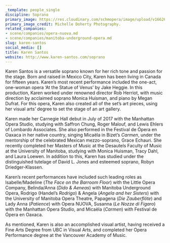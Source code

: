```yaml
---
_template: people_single
discipline: Soprano
primary_image: https://res.cloudinary.com/schmopera/image/upload/v1662644546/media/2022/09/KarenSantos_MichelleDohertyPhotography_ewlrtg.jpg
primary_image_credit: Michelle Doherty Photography.
related_companies:
- scene/companies/opera-nuova.md
- scene/companies/manitoba-underground-opera.md
slug: karen-santos
social_media: []
title: Karen Santos
website: http://www.karen-santos.com/soprano
---
```

Karen Santos is a versatile soprano known for her rich tone and passion for the stage. Born and raised in Mexico City, Karen has been living in Canada for fifteen years. Karen’s most recent performance included the one-act, one-woman opera ‘At the Statue of Venus’ by Jake Heggie. In this production, Karen worked under renowned director Rob Herriot, with music direction by acclaimed soprano Monica Huisman, and piano by Megan Dufrat. For this opera, Karen also created all of the set’s art pieces, using her visual arts’ degree to set the stage of an art gallery. 

Karen made her Carnegie Hall debut in July of 2017 with the Manhattan Opera Studio, studying with Saffron Chung, Roger Malouf, and Lewis Ehlers of Lombardo Associates. She also performed in the Festival de Ópera en Oaxaca in her native country, singing Micaëla in Bizet’s _Carmen_, under the mentorship of the celebrated Mexican mezzo-soprano, Grace Echauri. She recently completed her Masters of Music at the Desautels Faculty of Music at the University of Manitoba, studying with Monica Huisman, Tracy Dahl, and Laura Loewen. In addition to this, Karen has studied under the distinguished tutelage of David L. Jones and esteemed soprano, Robyn Driedger-Klassen.

Karen’s recent performances have included such leading roles as Isabelle/Madeline (_The Face on the Barroom Floor_) with the Little Opera Company, Belinda/Anna (_Dido & Aeneas_) with Manitoba Underground Opera, Rodrigo (Handel’s _Rodrigo_) & Angela (_Angela and her Sisters_) with the University of Manitoba Opera Theatre, Papagena (_Die Zauberflöte_) and Lady Anna (_Patience_) with Opera NUOVA, Susanna (_Le Nozze di Figaro_) with the Manhattan Opera Studio, and Micaëla (_Carmen_) with Festival de Ópera en Oaxaca. 

As mentioned, Karen is also an accomplished visual artist, having received a Fine Arts Degree from UBC in Visual Arts, and completed her Opera Performance degree at the Vancouver Academy of Music.